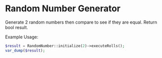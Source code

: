 # Random Number Generator
Generate 2 random numbers then compare to see if they are equal. Return bool result.

Example Usage:
```php
$result = RandomNumber::initialize(2)->executeRolls();
var_dump($result);
```
